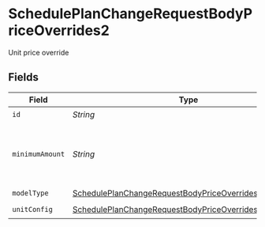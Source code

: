 # SchedulePlanChangeRequestBodyPriceOverrides2

Unit price override


## Fields

| Field                                                                                                                                       | Type                                                                                                                                        | Required                                                                                                                                    | Description                                                                                                                                 | Example                                                                                                                                     |
| ------------------------------------------------------------------------------------------------------------------------------------------- | ------------------------------------------------------------------------------------------------------------------------------------------- | ------------------------------------------------------------------------------------------------------------------------------------------- | ------------------------------------------------------------------------------------------------------------------------------------------- | ------------------------------------------------------------------------------------------------------------------------------------------- |
| `id`                                                                                                                                        | *String*                                                                                                                                    | :heavy_check_mark:                                                                                                                          | N/A                                                                                                                                         |                                                                                                                                             |
| `minimumAmount`                                                                                                                             | *String*                                                                                                                                    | :heavy_minus_sign:                                                                                                                          | The subscription's override minimum amount for this price.                                                                                  | 1.23                                                                                                                                        |
| `modelType`                                                                                                                                 | [SchedulePlanChangeRequestBodyPriceOverrides2ModelType](../../models/operations/SchedulePlanChangeRequestBodyPriceOverrides2ModelType.md)   | :heavy_check_mark:                                                                                                                          | N/A                                                                                                                                         | unit                                                                                                                                        |
| `unitConfig`                                                                                                                                | [SchedulePlanChangeRequestBodyPriceOverrides2UnitConfig](../../models/operations/SchedulePlanChangeRequestBodyPriceOverrides2UnitConfig.md) | :heavy_check_mark:                                                                                                                          | N/A                                                                                                                                         |                                                                                                                                             |